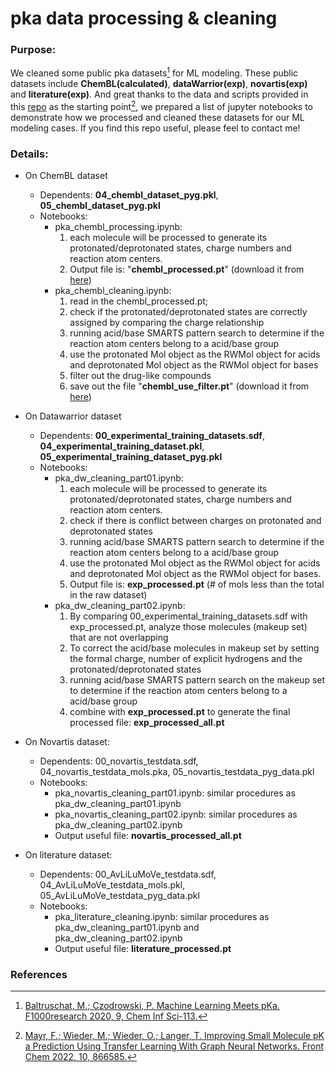 # pka data processing & cleaning

### Purpose:    
We cleaned some public pka datasets[^1] for ML modeling. These public datasets include **ChemBL(calculated)**, **dataWarrior(exp)**, **novartis(exp)** and **literature(exp)**. And great thanks to the data and scripts provided in this [repo](https://github.com/wiederm/pkasolver-data) as the starting point[^2], we prepared a list of jupyter notebooks to demonstrate how we processed and cleaned these datasets for our ML modeling cases. If you find this repo useful, please feel to contact me!        

### Details:   
- On ChemBL dataset  
    - Dependents: **04_chembl_dataset_pyg.pkl**, **05_chembl_dataset_pyg.pkl**        
    - Notebooks:   
        - pka_chembl_processing.ipynb:     
            1. each molecule will be processed to generate its protonated/deprotonated states, charge numbers and reaction atom centers.     
            2. Output file is: "**chembl_processed.pt**" (download it from [here](https://drive.google.com/file/d/1KEgGI3vjSETPEPsqbm4YkjlTxvkkySEV/view?usp=drive_link))   
        - pka_chembl_cleaning.ipynb: 
            1. read in the chembl_processed.pt;    
            2. check if the protonated/deprotonated states are correctly assigned by comparing the charge relationship    
            3. running acid/base SMARTS pattern search to determine if the reaction atom centers belong to a acid/base group      
            4. use the protonated Mol object as the RWMol object for acids and deprotonated Mol object as the RWMol object for bases     
            5. filter out the drug-like compounds    
            6. save out the file "**chembl_use_filter.pt**" (download it from [here](https://drive.google.com/file/d/1ZUU2r6VVAPUais_dkfnqJJlr7sh8HyOo/view?usp=drive_link))    

- On Datawarrior dataset
    - Dependents: **00_experimental_training_datasets.sdf**,  **04_experimental_training_dataset.pkl**, **05_experimental_training_dataset_pyg.pkl**        
    - Notebooks:   
        - pka_dw_cleaning_part01.ipynb:    
            1. each molecule will be processed to generate its protonated/deprotonated states, charge numbers and reaction atom centers.    
            2. check if there is conflict between charges on protonated and deprotonated states
            3. running acid/base SMARTS pattern search to determine if the reaction atom centers belong to a acid/base group     
            4. use the protonated Mol object as the RWMol object for acids and deprotonated Mol object as the RWMol object for bases.    
            5. Output file is: **exp_processed.pt** (# of mols less than the total in the raw dataset)
        - pka_dw_cleaning_part02.ipynb:    
            1. By comparing 00_experimental_training_datasets.sdf with exp_processed.pt, analyze those molecules (makeup set) that are not overlapping   
            2. To correct the acid/base molecules in makeup set by setting the formal charge, number of explicit hydrogens and the protonated/deprotonated states    
            3. running acid/base SMARTS pattern search on the makeup set to determine if the reaction atom centers belong to a acid/base group     
            4. combine with **exp_processed.pt** to generate the final processed file: **exp_processed_all.pt**    

- On Novartis dataset:   
    - Dependents: 00_novartis_testdata.sdf, 04_novartis_testdata_mols.pka, 05_novartis_testdata_pyg_data.pkl   
    - Notebooks:   
        - pka_novartis_cleaning_part01.ipynb: similar procedures as pka_dw_cleaning_part01.ipynb   
        - pka_novartis_cleaning_part02.ipynb: similar procedures as pka_dw_cleaning_part02.ipynb
        - Output useful file: **novartis_processed_all.pt**    

- On literature dataset:   
    - Dependents: 00_AvLiLuMoVe_testdata.sdf, 04_AvLiLuMoVe_testdata_mols.pkl, 05_AvLiLuMoVe_testdata_pyg_data.pkl   
    - Notebooks:   
        - pka_literature_cleaning.ipynb: similar procedures as pka_dw_cleaning_part01.ipynb and pka_dw_cleaning_part02.ipynb   
        - Output useful file: **literature_processed.pt**    


### References
[^1]: [Baltruschat, M.; Czodrowski, P. Machine Learning Meets pKa. F1000research 2020, 9, Chem Inf Sci-113.](https://doi.org/10.12688/f1000research.22090.2)    
[^2]: [Mayr, F.; Wieder, M.; Wieder, O.; Langer, T. Improving Small Molecule pK a Prediction Using Transfer Learning With Graph Neural Networks. Front Chem 2022, 10, 866585.](https://doi.org/10.3389/fchem.2022.866585)

